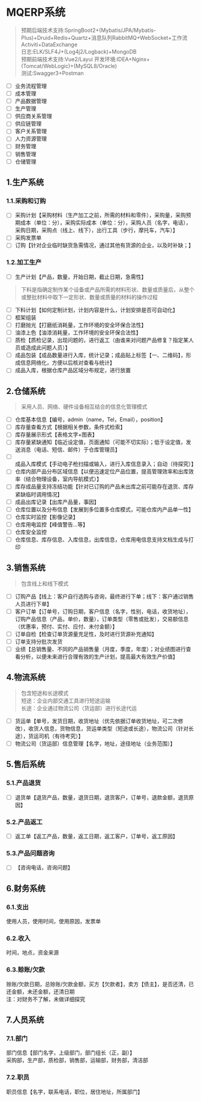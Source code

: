 # MQERP系统
> 预期后端技术支持:SpringBoot2+(Mybatis/JPA/Mybatis-Plus)+Druid+Redis+Quartz+消息队列RabbitMQ+WebSocket+工作流Activiti+DataExchange  
> 日志:ELK/SLF4J+(Log4j2/Logback)+MongoDB   
> 预期前端技术支持:Vue2/Layui
> 开发环境:IDEA+Nginx+(Tomcat/WebLogic)+(MySQL8/Oracle)  
> 测试:Swagger3+Postman
 - [ ] 业务流程管理
 - [ ] 成本管理
 - [ ] 产品数据管理
 - [ ] 生产管理
 - [ ] 供应商关系管理
 - [ ] 供应链管理
 - [ ] 客户关系管理
 - [ ] 人力资源管理
 - [ ] 财务管理
 - [ ] 销售管理
 - [ ] 仓储管理
## 1.生产系统
### 1.1.采购和订购
 - [ ] 采购计划【采购材料（生产加工之前，所需的材料和零件），采购量，采购预期成本（单位：分），采购实际成本（单位：分），采购人员（名字，电话），采购日期，采购点（线上、线下），出行工具（步行，摩托车，汽车）】
 - [ ] 采购发票单
 - [ ] 订购【针对企业临时缺货急需情况，通过其他有货源的企业，以及时补缺；】
### 1.2.加工生产
 - [ ] 生产计划【产品，数量，开始日期，截止日期，急需性】
> 下料是指确定制作某个设备或产品所需的材料形状、数量或质量后，从整个或整批材料中取下一定形状、数量或质量的材料的操作过程
 - [ ] 下料计划【如何定制计划，计划内容是什么，计划安排是否可自动化】
 - [ ] 框架组装
 - [ ] 打磨抛光【打磨纸消耗量，工作环境的安全环保合法性】
 - [ ] 油漆上色【油漆消耗量，工作环境的安全环保合法性】
 - [ ] 质检【质检记录，出现问题的，进行返工（由谁来对问题产品修复？指定某人员或造成此问题人员）】
 - [ ] 成品包装【成品数量进行入库，统计记录；成品贴上标签【一、二维码】，形成信息网络化，方便以后核对查看与统计】
 - [ ] 成品入库，根据仓库产品区域分布规定，进行放置
## 2.仓储系统
> 采用人员、网络、硬件设备相互结合的信息化管理模式
 - [ ] 仓库基本信息【编号，admin（name，Tel，Email），position】
 - [ ] 库存量查看方式【根据相关参数，条件式检索】
 - [ ] 库存量展示形式【表格文字+图表】
 - [ ] 库存量紧缺通知【临近设定值，页面通知（可能不切实际）；低于设定值，发送消息（电话、短信、邮件）于仓库管理员】
 - [ ] 成品入库模式【手动电子枪扫描或输入，进行入库信息录入；自动（待探究）】
 - [ ] 仓库内部产品分布区域信息【以便迅速定位产品位置，提高管理效率和出库效率（结合物理设备，室内导航模式）】
 - [ ] 库存成品量支持冻结功能【针对已订购的产品未出库之前可能存在退货、库存紧缺临时调用情况】
 - [ ] 成品出库记录【出库产品量，事因】
 - [ ] 仓库位置以及分布信息【发展到多位置多仓库模式，可能仓库内产品单一性】
 - [ ] 仓库实时监控【影像记录】
 - [ ] 仓库用电监控【峰值警告...等】
 - [ ] 仓库安全监控
 - [ ] 仓库信息、库存信息、入库信息，出库信息，仓库用电信息支持文档生成与打印
## 3.销售系统
> 包含线上和线下模式
 - [ ] 订购产品【线上：客户自行选购与咨询，最终进行下单；线下：客户通过销售人员进行下单】
 - [ ] 客户订单【订单号，订购日期，客户信息（名字，性别，电话，收货地址），订购产品信息（产品，单价，数量），订单类型（零售或批发），交易额信息（优惠率，预付、实付、应付、未付金额）】
 - [ ] 订单自检【检查订单货源量充足性，及时进行货源补充通知】
 - [ ] 订单支持分批次发货
 - [ ] 业绩【总销售量、不同的产品销售量（月度，季度，年度）；对业绩图进行查看分析，以便未来进行合理有效的生产计划，提高最大有效生产价值】 
## 4.物流系统
> 包含短途和长途模式  
> 短途：企业内部交通工具进行短途运输  
> 长途：企业通过物流公司（货运部）进行长途代运
 - [ ] 货运单【单号，发货日期，收货地址（优先依据订单收货地址，可二次修改），收货人信息，货物信息，货运单类型（短途或长途），物流公司（针对长途），货运司机（有待考究）】
 - [ ] 物流公司（货运部）信息管理【名字，地址，途径地址（业务范围）】
## 5.售后系统
### 5.1.产品退货
 - [ ] 退货单【退货产品，数量，退货日期，退货客户，订单号，退款金额，退货原因】
### 5.2.产品返工
 - [ ] 返工单【返工产品，数量，返工日期，返工客户，订单号，返工原因】
### 5.3.产品问题咨询
 - [ ] 【咨询电话，咨询问题】
## 6.财务系统
### 6.1.支出
使用人员，使用时间，使用原因，发票单
### 6.2.收入
时间，地点，资金来源
### 6.3.赊账/欠款
赊账/欠款日期，总赊账/欠款金额，买方【欠款者】，卖方【债主】，是否还清，已还金额，未还金额，还清日期  
注：对财务不了解，未做详细探究
## 7.人员系统
### 7.1.部门
部门信息【部门名字，上级部门，部门组长（正，副）】  
采购部，生产部，质检部，销售部，运输部，财务部，清洁部
### 7.2.职员
职员信息【名字，联系电话，职位，居住地址，所属部门】

